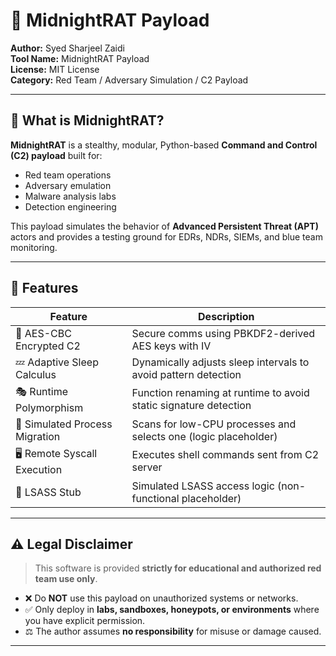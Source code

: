 # 🦇 MidnightRAT Payload

**Author:** Syed Sharjeel Zaidi  
**Tool Name:** MidnightRAT Payload  
**License:** MIT License  
**Category:** Red Team / Adversary Simulation / C2 Payload

---

## 🧠 What is MidnightRAT?

**MidnightRAT** is a stealthy, modular, Python-based **Command and Control (C2) payload** built for:

- Red team operations  
- Adversary emulation  
- Malware analysis labs  
- Detection engineering

This payload simulates the behavior of **Advanced Persistent Threat (APT)** actors and provides a testing ground for EDRs, NDRs, SIEMs, and blue team monitoring.

---

## 🧰 Features

| Feature                        | Description |
|-------------------------------|-------------|
| 🔐 AES-CBC Encrypted C2        | Secure comms using PBKDF2-derived AES keys with IV |
| 💤 Adaptive Sleep Calculus     | Dynamically adjusts sleep intervals to avoid pattern detection |
| 🎭 Runtime Polymorphism        | Function renaming at runtime to avoid static signature detection |
| 🧬 Simulated Process Migration | Scans for low-CPU processes and selects one (logic placeholder) |
| 🖥️ Remote Syscall Execution    | Executes shell commands sent from C2 server |
| 🧪 LSASS Stub                  | Simulated LSASS access logic (non-functional placeholder) |

---

## ⚠️ Legal Disclaimer

> This software is provided **strictly for educational and authorized red team use only**.

- ❌ Do **NOT** use this payload on unauthorized systems or networks.  
- ✅ Only deploy in **labs, sandboxes, honeypots, or environments** where you have explicit permission.  
- ⚖️ The author assumes **no responsibility** for misuse or damage caused.

---

